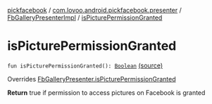 [pickfacebook](../../index.md) / [com.lovoo.android.pickfacebook.presenter](../index.md) / [FbGalleryPresenterImpl](index.md) / [isPicturePermissionGranted](./is-picture-permission-granted.md)

# isPicturePermissionGranted

`fun isPicturePermissionGranted(): `[`Boolean`](https://kotlinlang.org/api/latest/jvm/stdlib/kotlin/-boolean/index.html) [(source)](https://github.com/lovoo/android-pickpic/blob/master/pickfacebook/src/main/kotlin/com/lovoo/android/pickfacebook/presenter/FbGalleryPresenterImpl.kt#L55)

Overrides [FbGalleryPresenter.isPicturePermissionGranted](../../com.lovoo.android.pickfacebook.contract/-fb-gallery-presenter/is-picture-permission-granted.md)

**Return**
true if permission to access pictures on Facebook is granted

